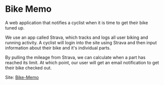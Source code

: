 # Bike Memo

A web application that notifies a cyclist when it is time to get their bike tuned up.

We use an app called Strava, which tracks and logs all user biking and running activity. A cyclist will login into the site using Strava and then input information about their bike and it's individual parts.

By pulling the mileage from Strava, we can calculate when a part has reached its limit. At which point, our user will get an email notification to get their bike checked out.

Site: [Bike-Memo](https://bike-memo.herokuapp.com)
